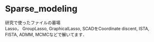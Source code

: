 # Sparse_modeling
研究で使ったファイルの墓場<br>
Lasso， GroupLasso, GraphicalLasso, SCADをCoordinate discent, ISTA, FISTA, ADMM, MCMCなどで解いてます．
